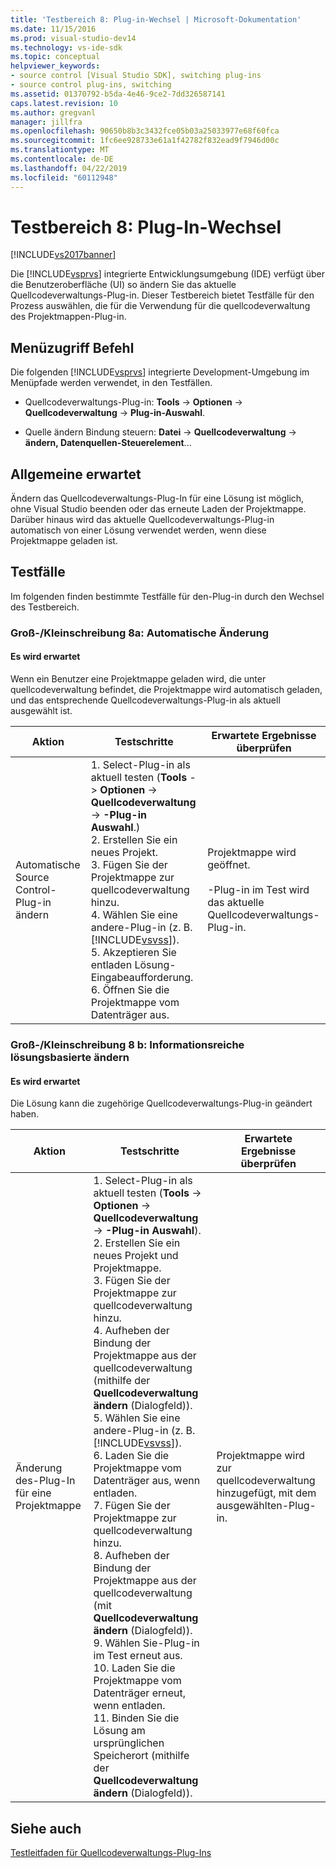 ```yaml
---
title: 'Testbereich 8: Plug-in-Wechsel | Microsoft-Dokumentation'
ms.date: 11/15/2016
ms.prod: visual-studio-dev14
ms.technology: vs-ide-sdk
ms.topic: conceptual
helpviewer_keywords:
- source control [Visual Studio SDK], switching plug-ins
- source control plug-ins, switching
ms.assetid: 01370792-b5da-4e46-9ce2-7dd326587141
caps.latest.revision: 10
ms.author: gregvanl
manager: jillfra
ms.openlocfilehash: 90650b8b3c3432fce05b03a25033977e68f60fca
ms.sourcegitcommit: 1fc6ee928733e61a1f42782f832ead9f7946d00c
ms.translationtype: MT
ms.contentlocale: de-DE
ms.lasthandoff: 04/22/2019
ms.locfileid: "60112948"
---
```

# <a name="test-area-8-plug-in-switching"></a>Testbereich 8: Plug-In-Wechsel
[!INCLUDE[vs2017banner](../../includes/vs2017banner.md)]

Die [!INCLUDE[vsprvs](../../includes/vsprvs-md.md)] integrierte Entwicklungsumgebung (IDE) verfügt über die Benutzeroberfläche (UI) so ändern Sie das aktuelle Quellcodeverwaltungs-Plug-in. Dieser Testbereich bietet Testfälle für den Prozess auswählen, die für die Verwendung für die quellcodeverwaltung des Projektmappen-Plug-in.  
  
## <a name="command-menu-access"></a>Menüzugriff Befehl  
 Die folgenden [!INCLUDE[vsprvs](../../includes/vsprvs-md.md)] integrierte Development-Umgebung im Menüpfade werden verwendet, in den Testfällen.  
  
- Quellcodeverwaltungs-Plug-in: **Tools** -> **Optionen** -> **Quellcodeverwaltung** -> **Plug-in-Auswahl**.  
  
- Quelle ändern Bindung steuern: **Datei** -> **Quellcodeverwaltung** -> **ändern, Datenquellen-Steuerelement**...  
  
## <a name="common-expected-behavior"></a>Allgemeine erwartet  
 Ändern das Quellcodeverwaltungs-Plug-In für eine Lösung ist möglich, ohne Visual Studio beenden oder das erneute Laden der Projektmappe. Darüber hinaus wird das aktuelle Quellcodeverwaltungs-Plug-in automatisch von einer Lösung verwendet werden, wenn diese Projektmappe geladen ist.  
  
## <a name="test-cases"></a>Testfälle  
 Im folgenden finden bestimmte Testfälle für den-Plug-in durch den Wechsel des Testbereich.  
  
### <a name="case-8a-automatic-change"></a>Groß-/Kleinschreibung 8a: Automatische Änderung  
  
#### <a name="expected-behavior"></a>Es wird erwartet  
 Wenn ein Benutzer eine Projektmappe geladen wird, die unter quellcodeverwaltung befindet, die Projektmappe wird automatisch geladen, und das entsprechende Quellcodeverwaltungs-Plug-in als aktuell ausgewählt ist.  
  
|Aktion|Testschritte|Erwartete Ergebnisse überprüfen|  
|------------|----------------|--------------------------------|  
|Automatische Source Control-Plug-in ändern|1.  Select-Plug-in als aktuell testen (**Tools** -> **Optionen** -> **Quellcodeverwaltung** -> **-Plug-in Auswahl**.)<br />2.  Erstellen Sie ein neues Projekt.<br />3.  Fügen Sie der Projektmappe zur quellcodeverwaltung hinzu.<br />4.  Wählen Sie eine andere-Plug-in (z. B. [!INCLUDE[vsvss](../../includes/vsvss-md.md)]).<br />5.  Akzeptieren Sie entladen Lösung-Eingabeaufforderung.<br />6.  Öffnen Sie die Projektmappe vom Datenträger aus.|Projektmappe wird geöffnet.<br /><br /> -Plug-in im Test wird das aktuelle Quellcodeverwaltungs-Plug-in.|  
  
### <a name="case-8b-solution-based-change"></a>Groß-/Kleinschreibung 8 b: Informationsreiche lösungsbasierte ändern  
  
#### <a name="expected-behavior"></a>Es wird erwartet  
 Die Lösung kann die zugehörige Quellcodeverwaltungs-Plug-in geändert haben.  
  
|Aktion|Testschritte|Erwartete Ergebnisse überprüfen|  
|------------|----------------|--------------------------------|  
|Änderung des-Plug-In für eine Projektmappe|1.  Select-Plug-in als aktuell testen (**Tools** -> **Optionen** -> **Quellcodeverwaltung** -> **-Plug-in Auswahl**).<br />2.  Erstellen Sie ein neues Projekt und Projektmappe.<br />3.  Fügen Sie der Projektmappe zur quellcodeverwaltung hinzu.<br />4.  Aufheben der Bindung der Projektmappe aus der quellcodeverwaltung (mithilfe der **Quellcodeverwaltung ändern** (Dialogfeld)).<br />5.  Wählen Sie eine andere-Plug-in (z. B. [!INCLUDE[vsvss](../../includes/vsvss-md.md)]).<br />6.  Laden Sie die Projektmappe vom Datenträger aus, wenn entladen.<br />7.  Fügen Sie der Projektmappe zur quellcodeverwaltung hinzu.<br />8.  Aufheben der Bindung der Projektmappe aus der quellcodeverwaltung (mit **Quellcodeverwaltung ändern** (Dialogfeld)).<br />9. Wählen Sie-Plug-in im Test erneut aus.<br />10. Laden Sie die Projektmappe vom Datenträger erneut, wenn entladen.<br />11. Binden Sie die Lösung am ursprünglichen Speicherort (mithilfe der **Quellcodeverwaltung ändern** (Dialogfeld)).|Projektmappe wird zur quellcodeverwaltung hinzugefügt, mit dem ausgewählten-Plug-in.|  
  
## <a name="see-also"></a>Siehe auch  
 [Testleitfaden für Quellcodeverwaltungs-Plug-Ins](../../extensibility/internals/test-guide-for-source-control-plug-ins.md)
